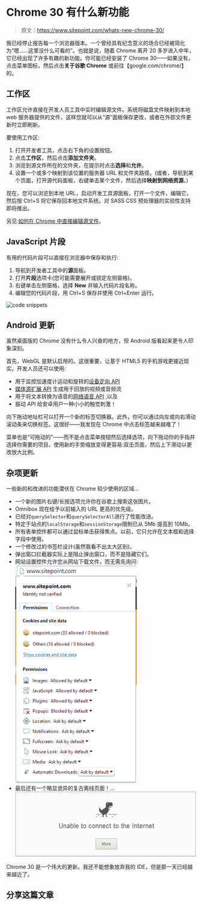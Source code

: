 # Chrome 30 有什么新功能

> 原文：<https://www.sitepoint.com/whats-new-chrome-30/>

我已经停止报告每一个浏览器版本。一个曾经具有纪念意义的场合已经被简化为“嗯……这里没什么可看的”。也就是说，随着 Chrome 离开 20 多岁进入中年，它已经出现了许多有趣的新功能。你可能已经安装了 Chrome 30——如果没有，点击菜单图标，然后点击**关于谷歌 Chrome** 或前往【google.com/chrome/】的。

## 工作区

工作区允许直接在开发人员工具中实时编辑源文件。系统将磁盘文件映射到本地 web 服务器提供的文件，这样您就可以从“源”面板保存更改，或者在外部文件更新时立即刷新。

要使用工作区:

1.  打开开发者工具，点击右下角的设置按钮。
2.  点击**工作区**，然后点击**添加文件夹**。
3.  浏览到源文件所在的文件夹，在提示时点击**选择**和**允许**。
4.  设置一个或多个映射到该位置的服务器 URL 和文件夹路径。(或者，导航到某个页面，打开源代码面板，右键单击某个文件，然后选择**映射到网络资源**。)

现在，您可以浏览到本地 URL，启动开发工具源面板，打开一个文件，编辑它，然后按 Ctrl+S 将它保存回本地文件系统。对 SASS CSS 预处理器的实验性支持即将推出。

另见:[如何在 Chrome 中直接编辑源文件](https://www.sitepoint.com/edit-source-files-in-chrome/)。

## JavaScript 片段

有用的代码片段可以直接在浏览器中保存和执行:

1.  导航到开发者工具中的**源**面板。
2.  打开**片段**选项卡(您可能需要展开或锁定左侧窗格)。
3.  右键单击左侧窗格，选择 **New** 并输入代码片段名称。
4.  编辑您的代码片段，用 Ctrl+S 保存并使用 Ctrl+Enter 运行。

![code snippets](img/c72c0e43af0b3e9b4213392853b664d6.png)

## Android 更新

虽然桌面版的 Chrome 没有什么令人兴奋的地方，但 Android 版看起来更令人印象深刻。

首先，WebGL 是默认启用的。这很重要，让基于 HTML5 的手机游戏更接近现实。开发人员还可以使用:

*   用于监控加速度计运动和旋转的[设备定向 API](http://dev.w3.org/geo/api/spec-source-orientation.html)
*   [媒体源扩展 API](https://dvcs.w3.org/hg/html-media/raw-file/tip/media-source/media-source.html) 生成用于回放的视频或音频流
*   用于将文本转换为语音的[网络语音 API](https://dvcs.w3.org/hg/speech-api/raw-file/tip/speechapi.html) ,以及
*   振动 API 给安卓用户一种小小的触觉刺激！

向下拖动地址栏可以打开一个新的标签切换器。此外，你可以通过向左或向右滑动滚动条来切换标签。这很好——我发现在 Chrome 中点击标签越来越难了！

菜单也是“可拖动的”——而不是点击菜单按钮然后选择选项，向下拖动你的手指并选择你需要的项目。使用新的手势缩放变得更容易:双击页面，然后上下滑动以更改放大比例。

## 杂项更新

一些新的和改进的功能潜伏在 Chrome 较少使用的区域…

*   一个新的图片右键/长按选项允许你在谷歌上搜索这张图片。
*   Omnibox 现在给予以前输入的 URL 更高的优先级。
*   已经对`querySelector`和`querySelectorAll`进行了性能改进。
*   特定于站点的`localStorage`和`sessionStorage`限制已从 5Mb 提高到 10Mb。
*   所有表单控件都可以通过鼠标单击获得焦点。以前，它只允许在文本框和选择字段中使用。
*   一个修改过的书签栏设计(虽然我看不出太大区别)。
*   弹出窗口拦截器实际上是阻止弹出窗口，而不是隐藏它们。
*   网站设置控件允许您从网站下载文件，而无需先询问:
    ![website privacy](img/fcf69f348e323b1fd5ec2ed1839050e1.png)
*   最后还有一个略显诡异的复古离线页面！…
    ![offline page](img/7b12102acf0ce90c3c4a21d2302ce787.png)

Chrome 30 是一个伟大的更新。我还不能想象放弃我的 IDE，但是那一天已经越来越近了。

## 分享这篇文章